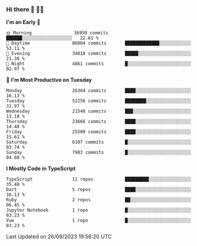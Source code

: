 ### Hi there 👋 🧑‍💻



<!--START_SECTION:waka-->
**I'm an Early 🐤** 

```text
🌞 Morning                36950 commits       ██████░░░░░░░░░░░░░░░░░░░   22.61 % 
🌆 Daytime                86804 commits       █████████████░░░░░░░░░░░░   53.11 % 
🌃 Evening                34818 commits       █████░░░░░░░░░░░░░░░░░░░░   21.30 % 
🌙 Night                  4861 commits        █░░░░░░░░░░░░░░░░░░░░░░░░   02.97 % 
```
📅 **I'm Most Productive on Tuesday** 

```text
Monday                   26364 commits       ████░░░░░░░░░░░░░░░░░░░░░   16.13 % 
Tuesday                  52256 commits       ████████░░░░░░░░░░░░░░░░░   31.97 % 
Wednesday                21548 commits       ███░░░░░░░░░░░░░░░░░░░░░░   13.18 % 
Thursday                 23666 commits       ████░░░░░░░░░░░░░░░░░░░░░   14.48 % 
Friday                   25509 commits       ████░░░░░░░░░░░░░░░░░░░░░   15.61 % 
Saturday                 6107 commits        █░░░░░░░░░░░░░░░░░░░░░░░░   03.74 % 
Sunday                   7983 commits        █░░░░░░░░░░░░░░░░░░░░░░░░   04.88 % 
```


**I Mostly Code in TypeScript** 

```text
TypeScript               11 repos            █████████░░░░░░░░░░░░░░░░   35.48 % 
Dart                     5 repos             ████░░░░░░░░░░░░░░░░░░░░░   16.13 % 
Ruby                     2 repos             ██░░░░░░░░░░░░░░░░░░░░░░░   06.45 % 
Jupyter Notebook         1 repo              █░░░░░░░░░░░░░░░░░░░░░░░░   03.23 % 
Vue                      1 repo              █░░░░░░░░░░░░░░░░░░░░░░░░   03.23 % 
```




 Last Updated on 26/09/2023 19:56:20 UTC
<!--END_SECTION:waka-->


